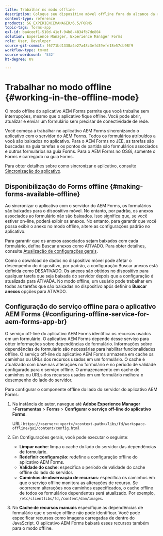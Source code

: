 ```yaml
---
title: Trabalhar no modo offline
description: Coloque seu dispositivo móvel offline fora do alcance da rede AEM Forms ou em um modo totalmente offline e trabalhe no aplicativo AEM Forms
content-type: reference
products: SG_EXPERIENCEMANAGER/6.5/FORMS
topic-tags: forms-app
exl-id: ba4ceef1-510d-41ef-94b8-4834fb7de804
solution: Experience Manager, Experience Manager Forms
role: User, Developer
source-git-commit: f6771bd1338a4e27a48c3efd39efe18e57cb98f9
workflow-type: tm+mt
source-wordcount: '532'
ht-degree: 0%

---
```


# Trabalhar no modo offline {#working-in-the-offline-mode}

O modo offline do aplicativo AEM Forms permite que você trabalhe sem interrupções, mesmo que o aplicativo fique offline. Você pode abrir, atualizar e enviar um formulário sem precisar de conectividade de rede.

Você começa a trabalhar no aplicativo AEM Forms sincronizando o aplicativo com o servidor do AEM Forms. Todos os formulários atribuídos a você são baixados no aplicativo. Para o AEM Forms no JEE, as tarefas são buscadas na guia tarefas e os pontos de partida são formulários associados e outros formulários na guia Forms. Para o AEM Forms no OSGi, somente o Forms é carregado na guia Forms.

Para obter detalhes sobre como sincronizar o aplicativo, consulte [Sincronização do aplicativo](/help/forms/using/sync-app.md).

## Disponibilização do Forms offline {#making-forms-available-offline}

Ao sincronizar o aplicativo com o servidor do AEM Forms, os formulários são baixados para o dispositivo móvel. No entanto, por padrão, os anexos associados ao formulário não são baixados. Isso significa que, se você estiver on-line, poderá exibir os anexos. No entanto, para garantir que você possa exibir o anexo no modo offline, altere as configurações padrão no aplicativo.

Para garantir que os anexos associados sejam baixados com cada formulário, defina Buscar anexos como ATIVADO. Para obter detalhes, consulte [Atualização de configurações gerais](/help/forms/using/update-general-settings.md).

Como o download de dados no dispositivo móvel pode afetar o desempenho do dispositivo, por padrão, a configuração Buscar anexos está definida como DESATIVADO. Os anexos são obtidos no dispositivo para qualquer tarefa que seja baixada do servidor depois que a configuração é atualizada para ATIVADA. No modo offline, um usuário pode trabalhar em todas as tarefas que são baixadas no dispositivo após definir o **Buscar anexos** opções para ATIVADO.

## Configuração do serviço offline para o aplicativo AEM Forms {#configuring-offline-service-for-aem-forms-app-br}

O serviço off-line do aplicativo AEM Forms identifica os recursos usados em um formulário. O aplicativo AEM Forms depende desse serviço para obter informações sobre dependências de formulário. Informações sobre dependências de formulário são necessárias para habilitar funcionalidades offline. O serviço off-line do aplicativo AEM Forms armazena em cache os caminhos ou URLs dos recursos usados em um formulário. O cache é atualizado com base nas alterações no formulário e no período de validade configurado para o serviço offline. O armazenamento em cache de caminhos ou URLs dos recursos usados em um formulário melhora o desempenho do lado do servidor.

Para configurar o componente offline do lado do servidor do aplicativo AEM Forms:

1. Na instância do autor, navegue até **Adobe Experience Manager** >**Ferramentas** > **Forms** > **Configurar o serviço off-line do aplicativo Forms**.

   URL: `https://<server>:<port>/<context-path>/libs/fd/workspace-offline/gui/content/config.html`

1. Em Configurações gerais, você pode executar o seguinte:

   * **Limpar cache**: limpa o cache do lado do servidor das dependências de formulário.
   * **Redefinir configuração**: redefine a configuração offline do aplicativo AEM Forms.
   * **Validade do cache**: especifica o período de validade do cache offline do lado do servidor.
   * **Caminhos de observação de recursos**: especifica os caminhos em que o serviço offline monitora as alterações de recurso. Se ocorrerem alterações nos caminhos especificados, o cache offline de todos os formulários dependentes será atualizado. Por exemplo, `/etc/clientlibs/fd,/content/dam/images`.

1. No **Cache de recursos manuais** especifique as dependências de formulário que o serviço offline não pode identificar. Você pode especificar recursos como imagens carregadas de dentro do JavaScript. O aplicativo AEM Forms baixará esses recursos também para o modo offline.
